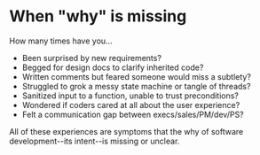 # When "why" is missing

How many times have you…

* Been surprised by new requirements?
* Begged for design docs to clarify inherited code?
* Written comments but feared someone would miss a subtlety?
* Struggled to grok a messy state machine or tangle of threads?
* Sanitized input to a function, unable to trust preconditions?
* Wondered if coders cared at all about the user experience?
* Felt a communication gap between execs/sales/PM/dev/PS?

All of these experiences are symptoms that the why of software development--its intent--is missing or unclear.